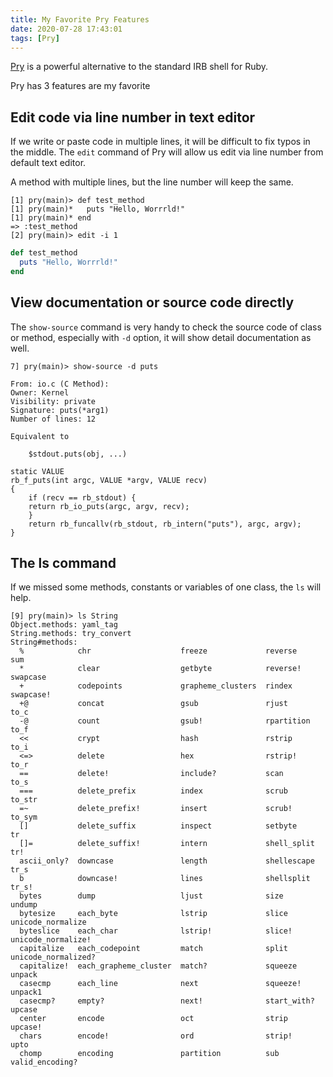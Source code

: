 ```yaml
---
title: My Favorite Pry Features
date: 2020-07-28 17:43:01
tags: [Pry]
---
```


[Pry](http://pry.github.io/) is a powerful alternative to the standard IRB shell for Ruby.

Pry has 3 features are my favorite

<!--more-->

## Edit code via line number in text editor

If we write or paste code in multiple lines, it will be difficult to fix typos in the middle. The
`edit` command of Pry will allow us edit via line number from default text editor.


A method with multiple lines, but the line number will keep the same.

```
[1] pry(main)> def test_method
[1] pry(main)*   puts "Hello, Worrrld!"
[1] pry(main)* end
=> :test_method
[2] pry(main)> edit -i 1
```


```ruby
def test_method
  puts "Hello, Worrrld!"
end
```

## View documentation or source code directly

The `show-source` command is very handy to check the source code of class or method, especially with
`-d` option, it will show detail documentation as well.

```
7] pry(main)> show-source -d puts

From: io.c (C Method):
Owner: Kernel
Visibility: private
Signature: puts(*arg1)
Number of lines: 12

Equivalent to

    $stdout.puts(obj, ...)

static VALUE
rb_f_puts(int argc, VALUE *argv, VALUE recv)
{
    if (recv == rb_stdout) {
	return rb_io_puts(argc, argv, recv);
    }
    return rb_funcallv(rb_stdout, rb_intern("puts"), argc, argv);
}
```

## The ls command

If we missed some methods, constants or variables of one class, the `ls` will help.

```
[9] pry(main)> ls String
Object.methods: yaml_tag
String.methods: try_convert
String#methods:
  %            chr                    freeze             reverse      sum
  *            clear                  getbyte            reverse!     swapcase
  +            codepoints             grapheme_clusters  rindex       swapcase!
  +@           concat                 gsub               rjust        to_c
  -@           count                  gsub!              rpartition   to_f
  <<           crypt                  hash               rstrip       to_i
  <=>          delete                 hex                rstrip!      to_r
  ==           delete!                include?           scan         to_s
  ===          delete_prefix          index              scrub        to_str
  =~           delete_prefix!         insert             scrub!       to_sym
  []           delete_suffix          inspect            setbyte      tr
  []=          delete_suffix!         intern             shell_split  tr!
  ascii_only?  downcase               length             shellescape  tr_s
  b            downcase!              lines              shellsplit   tr_s!
  bytes        dump                   ljust              size         undump
  bytesize     each_byte              lstrip             slice        unicode_normalize
  byteslice    each_char              lstrip!            slice!       unicode_normalize!
  capitalize   each_codepoint         match              split        unicode_normalized?
  capitalize!  each_grapheme_cluster  match?             squeeze      unpack
  casecmp      each_line              next               squeeze!     unpack1
  casecmp?     empty?                 next!              start_with?  upcase
  center       encode                 oct                strip        upcase!
  chars        encode!                ord                strip!       upto
  chomp        encoding               partition          sub          valid_encoding?
```
